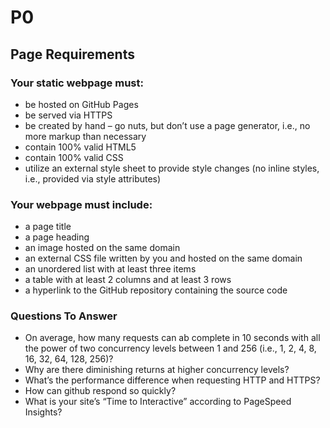 # P0
## Page Requirements

### Your static webpage must:

- be hosted on GitHub Pages
- be served via HTTPS
- be created by hand – go nuts, but don’t use a page generator, i.e., no more markup than necessary
- contain 100% valid HTML5
- contain 100% valid CSS
- utilize an external style sheet to provide style changes (no inline styles, i.e., provided via style attributes)

### Your webpage must include:

- a page title
- a page heading
- an image hosted on the same domain
- an external CSS file written by you and hosted on the same domain
- an unordered list with at least three items
- a table with at least 2 columns and at least 3 rows
- a hyperlink to the GitHub repository containing the source code

### Questions To Answer
- On average, how many requests can ab complete in 10 seconds with all the power of two concurrency levels between 1 and 256 (i.e., 1, 2, 4, 8, 16, 32, 64, 128, 256)?
- Why are there diminishing returns at higher concurrency levels?
- What’s the performance difference when requesting HTTP and HTTPS?
- How can github respond so quickly?
- What is your site’s “Time to Interactive” according to PageSpeed Insights?
